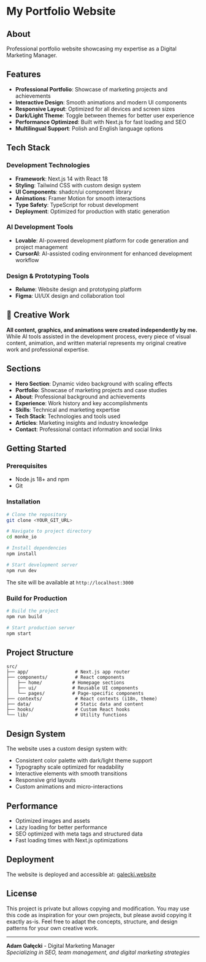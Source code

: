 # My Portfolio Website

## About

Professional portfolio website showcasing my expertise as a Digital Marketing Manager.
## Features

- **Professional Portfolio**: Showcase of marketing projects and achievements
- **Interactive Design**: Smooth animations and modern UI components
- **Responsive Layout**: Optimized for all devices and screen sizes
- **Dark/Light Theme**: Toggle between themes for better user experience
- **Performance Optimized**: Built with Next.js for fast loading and SEO
- **Multilingual Support**: Polish and English language options

## Tech Stack

### Development Technologies
- **Framework**: Next.js 14 with React 18
- **Styling**: Tailwind CSS with custom design system
- **UI Components**: shadcn/ui component library
- **Animations**: Framer Motion for smooth interactions
- **Type Safety**: TypeScript for robust development
- **Deployment**: Optimized for production with static generation

### AI Development Tools
- **Lovable**: AI-powered development platform for code generation and project management
- **CursorAI**: AI-assisted coding environment for enhanced development workflow

### Design & Prototyping Tools
- **Relume**: Website design and prototyping platform
- **Figma**: UI/UX design and collaboration tool

## 🎨 Creative Work

**All content, graphics, and animations were created independently by me.** While AI tools assisted in the development process, every piece of visual content, animation, and written material represents my original creative work and professional expertise.

## Sections

- **Hero Section**: Dynamic video background with scaling effects
- **Portfolio**: Showcase of marketing projects and case studies
- **About**: Professional background and achievements
- **Experience**: Work history and key accomplishments
- **Skills**: Technical and marketing expertise
- **Tech Stack**: Technologies and tools used
- **Articles**: Marketing insights and industry knowledge
- **Contact**: Professional contact information and social links

## Getting Started

### Prerequisites

- Node.js 18+ and npm
- Git

### Installation

```bash
# Clone the repository
git clone <YOUR_GIT_URL>

# Navigate to project directory
cd monke_io

# Install dependencies
npm install

# Start development server
npm run dev
```

The site will be available at `http://localhost:3000`

### Build for Production

```bash
# Build the project
npm run build

# Start production server
npm start
```

## Project Structure

```
src/
├── app/                 # Next.js app router
├── components/          # React components
│   ├── home/           # Homepage sections
│   ├── ui/             # Reusable UI components
│   └── pages/          # Page-specific components
├── contexts/            # React contexts (i18n, theme)
├── data/                # Static data and content
├── hooks/               # Custom React hooks
└── lib/                 # Utility functions
```

## Design System

The website uses a custom design system with:
- Consistent color palette with dark/light theme support
- Typography scale optimized for readability
- Interactive elements with smooth transitions
- Responsive grid layouts
- Custom animations and micro-interactions

## Performance

- Optimized images and assets
- Lazy loading for better performance
- SEO optimized with meta tags and structured data
- Fast loading times with Next.js optimizations

## Deployment

The website is deployed and accessible at: [galecki.website](https://galecki.website)

## License

This project is private but allows copying and modification. You may use this code as inspiration for your own projects, but please avoid copying it exactly as-is. Feel free to adapt the concepts, structure, and design patterns for your own creative work.

---

**Adam Gałęcki** - Digital Marketing Manager  
*Specializing in SEO, team management, and digital marketing strategies*
